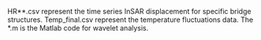 HR**.csv represent the time series InSAR displacement for specific bridge structures.
Temp_final.csv represent the temperature fluctuations data.
The *.m is the Matlab code for wavelet analysis.

